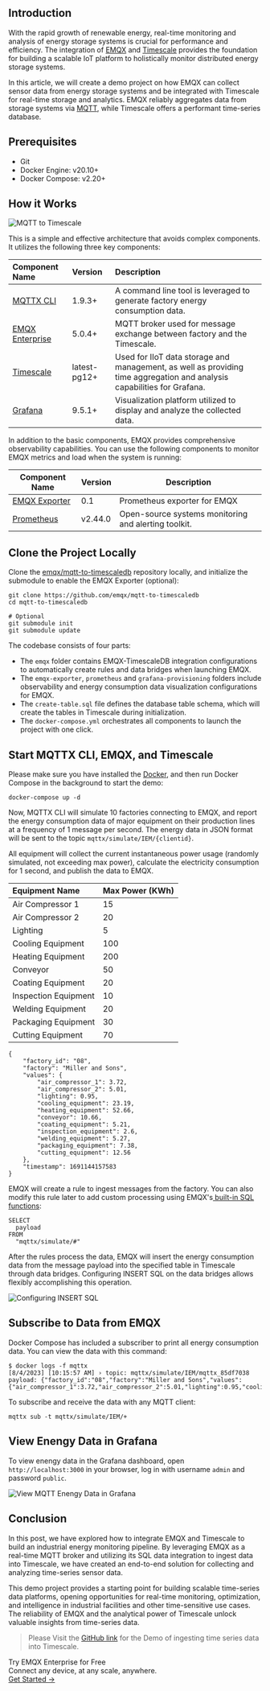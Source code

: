## Introduction

With the rapid growth of renewable energy, real-time monitoring and analysis of energy storage systems is crucial for performance and efficiency. The integration of [EMQX](https://www.emqx.com/en/products/emqx) and [Timescale](https://timescale.com/) provides the foundation for building a scalable IoT platform to holistically monitor distributed energy storage systems.

In this article, we will create a demo project on how EMQX can collect sensor data from energy storage systems and be integrated with Timescale for real-time storage and analytics. EMQX reliably aggregates data from storage systems via [MQTT](https://www.emqx.com/en/blog/the-easiest-guide-to-getting-started-with-mqtt), while Timescale offers a performant time-series database.

## Prerequisites

- Git
- Docker Engine: v20.10+
- Docker Compose: v2.20+

## How it Works

![MQTT to Timescale](https://assets.emqx.com/images/b9dccfd771d8dc7b5ba8aecb3ac12808.png)

This is a simple and effective architecture that avoids complex components. It utilizes the following three key components:

| Component Name                                           | Version      | Description                                                  |
| :------------------------------------------------------- | :----------- | :----------------------------------------------------------- |
| [MQTTX CLI](https://mqttx.app/cli)                       | 1.9.3+       | A command line tool is leveraged to generate factory energy consumption data. |
| [EMQX Enterprise](https://www.emqx.com/en/products/emqx) | 5.0.4+       | MQTT broker used for message exchange between factory and the Timescale. |
| [Timescale](https://www.timescale.com/)                  | latest-pg12+ | Used for IIoT data storage and management, as well as providing time aggregation and analysis capabilities for Grafana. |
| [Grafana](https://grafana.com/)                          | 9.5.1+       | Visualization platform utilized to display and analyze the collected data. |

In addition to the basic components, EMQX provides comprehensive observability capabilities. You can use the following components to monitor EMQX metrics and load when the system is running:

| Component Name                                         | Version | Description                                          |
| ------------------------------------------------------ | ------- | ---------------------------------------------------- |
| [EMQX Exporter](https://github.com/emqx/emqx-exporter) | 0.1     | Prometheus exporter for EMQX                         |
| [Prometheus](https://prometheus.io/)                   | v2.44.0 | Open-source systems monitoring and alerting toolkit. |

## Clone the Project Locally

Clone the [emqx/mqtt-to-timescaledb](https://github.com/emqx/mqtt-to-timescaledb) repository locally, and initialize the submodule to enable the EMQX Exporter (optional):

```
git clone https://github.com/emqx/mqtt-to-timescaledb
cd mqtt-to-timescaledb

# Optional
git submodule init
git submodule update
```

The codebase consists of four parts:

- The `emqx` folder contains EMQX-TimescaleDB integration configurations to automatically create rules and data bridges when launching EMQX.
- The `emqx-exporter`, `prometheus` and `grafana-provisioning` folders include observability and energy consumption data visualization configurations for EMQX.
- The `create-table.sql` file defines the database table schema, which will create the tables in Timescale during initialization.
- The `docker-compose.yml` orchestrates all components to launch the project with one click.

## Start MQTTX CLI, EMQX, and Timescale

Please make sure you have installed the [Docker](https://www.docker.com/), and then run Docker Compose in the background to start the demo:

```
docker-compose up -d
```

Now, MQTTX CLI will simulate 10 factories connecting to EMQX, and report the energy consumption data of major equipment on their production lines at a frequency of 1 message per second. The energy data in JSON format will be sent to the topic `mqttx/simulate/IEM/{clientid}`.

All equipment will collect the current instantaneous power usage (randomly simulated, not exceeding max power), calculate the electricity consumption for 1 second, and publish the data to EMQX.

| Equipment Name       | Max Power (KWh) |
| :------------------- | :-------------- |
| Air Compressor 1     | 15              |
| Air Compressor 2     | 20              |
| Lighting             | 5               |
| Cooling Equipment    | 100             |
| Heating Equipment    | 200             |
| Conveyor             | 50              |
| Coating Equipment    | 20              |
| Inspection Equipment | 10              |
| Welding Equipment    | 20              |
| Packaging Equipment  | 30              |
| Cutting Equipment    | 70              |

```
{
    "factory_id": "08",
    "factory": "Miller and Sons",
    "values": {
        "air_compressor_1": 3.72,
        "air_compressor_2": 5.01,
        "lighting": 0.95,
        "cooling_equipment": 23.19,
        "heating_equipment": 52.66,
        "conveyor": 10.66,
        "coating_equipment": 5.21,
        "inspection_equipment": 2.6,
        "welding_equipment": 5.27,
        "packaging_equipment": 7.38,
        "cutting_equipment": 12.56
    },
    "timestamp": 1691144157583
}
```

EMQX will create a rule to ingest messages from the factory. You can also modify this rule later to add custom processing using EMQX's[ built-in SQL functions](https://docs.emqx.com/en/enterprise/v5.1/data-integration/rule-sql-builtin-functions.html):

```
SELECT
  payload
FROM
  "mqttx/simulate/#"
```

After the rules process the data, EMQX will insert the energy consumption data from the message payload into the specified table in Timescale through data bridges. Configuring INSERT SQL on the data bridges allows flexibly accomplishing this operation.

![Configuring INSERT SQL](https://assets.emqx.com/images/4fa61dcfe7fbc0f8774268d70b53b21a.png)

## Subscribe to Data from EMQX

Docker Compose has included a subscriber to print all energy consumption data. You can view the data with this command:

```
$ docker logs -f mqttx
[8/4/2023] [10:15:57 AM] › topic: mqttx/simulate/IEM/mqttx_85df7038
payload: {"factory_id":"08","factory":"Miller and Sons","values":{"air_compressor_1":3.72,"air_compressor_2":5.01,"lighting":0.95,"cooling_equipment":23.19,"heating_equipment":52.66,"conveyor":10.66,"coating_equipment":5.21,"inspection_equipment":2.6,"welding_equipment":5.27,"packaging_equi...
```

To subscribe and receive the data with any MQTT client:

```
mqttx sub -t mqttx/simulate/IEM/+
```

## View Enengy Data in Grafana

To view enengy data in the Grafana dashboard, open `http://localhost:3000` in your browser, log in with username `admin` and password `public`.

![View MQTT Enengy Data in Grafana](https://assets.emqx.com/images/d00a78b068cc7cdfc435a7f99d36306c.png)

## Conclusion

In this post, we have explored how to integrate EMQX and Timescale to build an industrial energy monitoring pipeline. By leveraging EMQX as a real-time MQTT broker and utilizing its SQL data integration to ingest data into Timescale, we have created an end-to-end solution for collecting and analyzing time-series sensor data.

This demo project provides a starting point for building scalable time-series data platforms, opening opportunities for real-time monitoring, optimization, and intelligence in industrial facilities and other time-sensitive use cases. The reliability of EMQX and the analytical power of Timescale unlock valuable insights from time-series data.

> Please Visit the [GitHub link](https://github.com/emqx/mqtt-to-timescaledb) for the Demo of ingesting time series data into Timescale.



<section class="promotion">
    <div>
        Try EMQX Enterprise for Free
      <div class="is-size-14 is-text-normal has-text-weight-normal">Connect any device, at any scale, anywhere.</div>
    </div>
    <a href="https://www.emqx.com/en/try?product=enterprise" class="button is-gradient px-5">Get Started →</a>
</section>
